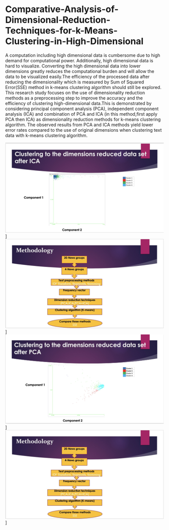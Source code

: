 # Comparative-Analysis-of-Dimensional-Reduction-Techniques-for-k-Means-Clustering-in-High-Dimensional
A computation including high dimensional data is cumbersome due to high demand for computational power. Additionally, high dimensional 
data is hard to visualize. Converting the high dimensional data into lower dimensions greatly reduces the computational burden and will 
allow the data to be visualized easily.The efficiency of the processed data after reducing the dimensionality which is measured by Sum of 
Squared Error(SSE) method in k-means clustering algorithm should still be explored. This research study focuses on the use of dimensionality
reduction methods as a preprocessing step to improve the accuracy and the efficiency of clustering high-dimensional data.This is 
demonstrated by considering principal component analysis (PCA), independent component analysis (ICA) and combination of PCA and ICA 
(in this method,first apply PCA then ICA) as dimensionality reduction methods for k-means clustering algorithm. The observed results 
from PCA and ICA methods yield lower error rates compared to the use of original dimensions when clustering text data with k-means 
clustering algorithm.

![Machine Learning Model](https://github.com/GayanMeerigama/Comparative-Analysis-of-Dimensional-Reduction-Techniques-for-k-Means-Clustering-in-High-Dimensional/blob/main/Image%208-6-23%20at%208.41%20AM.jpg)]
![Machine Learning Model](https://github.com/GayanMeerigama/Comparative-Analysis-of-Dimensional-Reduction-Techniques-for-k-Means-Clustering-in-High-Dimensional/blob/main/Image%208-6-23%20at%208.42%20AM.jpg)]
![Machine Learning Model](https://github.com/GayanMeerigama/Comparative-Analysis-of-Dimensional-Reduction-Techniques-for-k-Means-Clustering-in-High-Dimensional/blob/main/Image%208-6-23%20at%208.412%20AM.jpg)]
![Machine Learning Model](https://github.com/GayanMeerigama/Comparative-Analysis-of-Dimensional-Reduction-Techniques-for-k-Means-Clustering-in-High-Dimensional/blob/main/Image%208-6-23%20at%208.425%20AM.jpg)]
